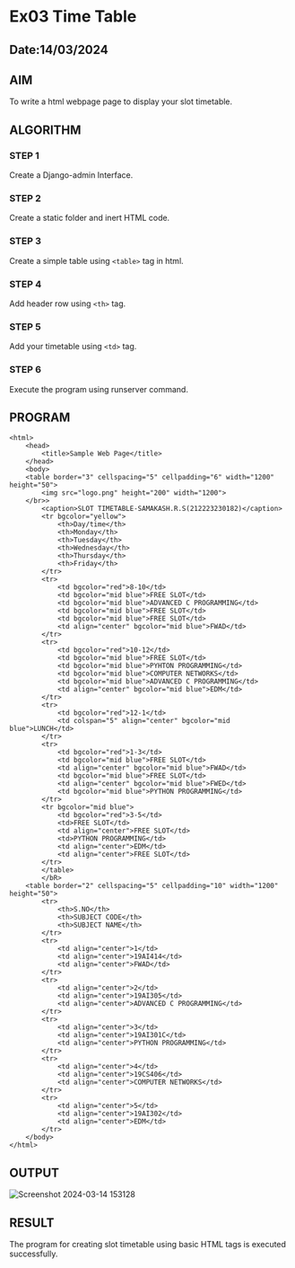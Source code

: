 # Ex03 Time Table
## Date:14/03/2024

## AIM
To write a html webpage page to display your slot timetable.

## ALGORITHM
### STEP 1
Create a Django-admin Interface.

### STEP 2
Create a static folder and inert HTML code.

### STEP 3
Create a simple table using ```<table>``` tag in html.

### STEP 4
Add header row using ```<th>``` tag.

### STEP 5
Add your timetable using ```<td>``` tag.

### STEP 6
Execute the program using runserver command.

## PROGRAM
```
<html>
	<head>
		<title>Sample Web Page</title>
	</head>
	<body>
	<table border="3" cellspacing="5" cellpadding="6" width="1200" height="50">
        <img src="logo.png" height="200" width="1200">
	</br>>
		<caption>SLOT TIMETABLE-SAMAKASH.R.S(212223230182)</caption>
		<tr bgcolor="yellow">
			<th>Day/time</th>
			<th>Monday</th>
			<th>Tuesday</th>
            <th>Wednesday</th>
            <th>Thursday</th>
            <th>Friday</th>
		</tr>
		<tr>
			<td bgcolor="red">8-10</td>
			<td bgcolor="mid blue">FREE SLOT</td>
			<td bgcolor="mid blue">ADVANCED C PROGRAMMING</td>
            <td bgcolor="mid blue">FREE SLOT</td>
            <td bgcolor="mid blue">FREE SLOT</td>
            <td align="center" bgcolor="mid blue">FWAD</td>
		</tr>
		<tr>
			<td bgcolor="red">10-12</td>
			<td bgcolor="mid blue">FREE SLOT</td>
			<td bgcolor="mid blue">PYHTON PROGRAMMING</td>
            <td bgcolor="mid blue">COMPUTER NETWORKS</td>
            <td bgcolor="mid blue">ADVANCED C PROGRAMMING</td>
            <td align="center" bgcolor="mid blue">EDM</td>
		</tr>
		<tr>
			<td bgcolor="red">12-1</td>
			<td colspan="5" align="center" bgcolor="mid blue">LUNCH</td>
		</tr>
        <tr>
			<td bgcolor="red">1-3</td>
			<td bgcolor="mid blue">FREE SLOT</td>
			<td align="center" bgcolor="mid blue">FWAD</td>
            <td bgcolor="mid blue">FREE SLOT</td>
            <td align="center" bgcolor="mid blue">FWED</td>
            <td bgcolor="mid blue">PYTHON PROGRAMMING</td>
		</tr>
        <tr bgcolor="mid blue">
			<td bgcolor="red">3-5</td>
			<td>FREE SLOT</td>
			<td align="center">FREE SLOT</td>
            <td>PYTHON PROGRAMMING</td>
            <td align="center">EDM</td>
            <td align="center">FREE SLOT</td>
		</tr>
        </table>
        </bR>
	<table border="2" cellspacing="5" cellpadding="10" width="1200" height="50">
		<tr>
			<th>S.NO</th>
			<th>SUBJECT CODE</th>
			<th>SUBJECT NAME</th>
		</tr>
		<tr>
			<td align="center">1</td>
			<td align="center">19AI414</td>
			<td align="center">FWAD</td>
		</tr>
		<tr>
			<td align="center">2</td>
			<td align="center">19AI305</td>
			<td align="center">ADVANCED C PROGRAMMING</td>
		</tr>
		<tr>
			<td align="center">3</td>
			<td align="center">19AI301C</td>
			<td align="center">PYTHON PROGRAMMING</td>
		</tr>
		<tr>
			<td align="center">4</td>
			<td align="center">19CS406</td>
			<td align="center">COMPUTER NETWORKS</td>
		</tr>
		<tr>
			<td align="center">5</td>
			<td align="center">19AI302</td>
			<td align="center">EDM</td>
		</tr>
	</body>
</html>
```
## OUTPUT
![Screenshot 2024-03-14 153128](https://github.com/Samakas/slot/assets/154731670/bb4130af-128e-40e4-bee9-c8adc10c150d)


## RESULT
The program for creating slot timetable using basic HTML tags is executed successfully.
